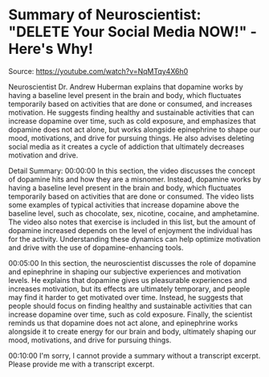 # Summary of Neuroscientist: "DELETE Your Social Media NOW!" - Here's Why!

Source: https://youtube.com/watch?v=NqMTqy4X6h0

Neuroscientist Dr. Andrew Huberman explains that dopamine works by having a baseline level present in the brain and body, which fluctuates temporarily based on activities that are done or consumed, and increases motivation. He suggests finding healthy and sustainable activities that can increase dopamine over time, such as cold exposure, and emphasizes that dopamine does not act alone, but works alongside epinephrine to shape our mood, motivations, and drive for pursuing things. He also advises deleting social media as it creates a cycle of addiction that ultimately decreases motivation and drive.

Detail Summary: 
00:00:00
In this section, the video discusses the concept of dopamine hits and how they are a misnomer. Instead, dopamine works by having a baseline level present in the brain and body, which fluctuates temporarily based on activities that are done or consumed. The video lists some examples of typical activities that increase dopamine above the baseline level, such as chocolate, sex, nicotine, cocaine, and amphetamine. The video also notes that exercise is included in this list, but the amount of dopamine increased depends on the level of enjoyment the individual has for the activity. Understanding these dynamics can help optimize motivation and drive with the use of dopamine-enhancing tools.

00:05:00
In this section, the neuroscientist discusses the role of dopamine and epinephrine in shaping our subjective experiences and motivation levels. He explains that dopamine gives us pleasurable experiences and increases motivation, but its effects are ultimately temporary, and people may find it harder to get motivated over time. Instead, he suggests that people should focus on finding healthy and sustainable activities that can increase dopamine over time, such as cold exposure. Finally, the scientist reminds us that dopamine does not act alone, and epinephrine works alongside it to create energy for our brain and body, ultimately shaping our mood, motivations, and drive for pursuing things.

00:10:00
I'm sorry, I cannot provide a summary without a transcript excerpt. Please provide me with a transcript excerpt.

